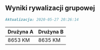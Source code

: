 ## Wyniki rywalizacji grupowej

```markdown
Aktualizacja: 2020-05-27 20:26:14
```

Drużyna A | Drużyna B
------------ | -------------
 8653 KM | 8635 KM